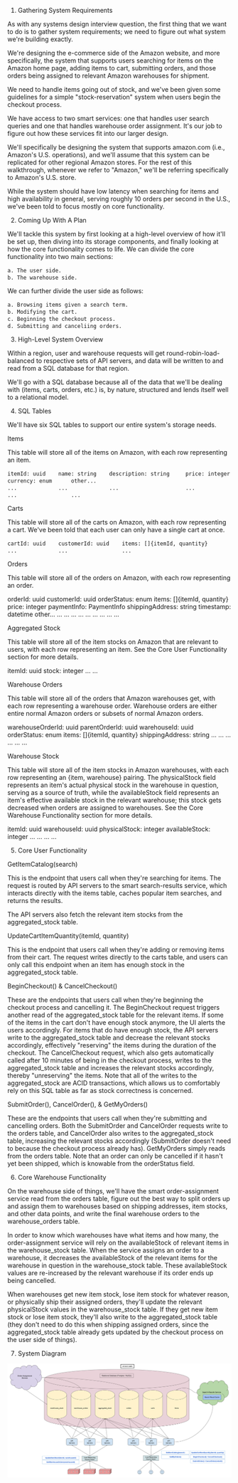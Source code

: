1. Gathering System Requirements

As with any systems design interview question, the first thing that we want to do is to gather system requirements; we need to figure out what system we're building exactly.

We're designing the e-commerce side of the Amazon website, and more specifically, the system that supports users searching for items on the Amazon home page, adding items to cart, submitting orders, and those orders being assigned to relevant Amazon warehouses for shipment.

We need to handle items going out of stock, and we've been given some guidelines for a simple "stock-reservation" system when users begin the checkout process.

We have access to two smart services: one that handles user search queries and one that handles warehouse order assignment. It's our job to figure out how these services fit into our larger design.

We'll specifically be designing the system that supports amazon.com (i.e., Amazon's U.S. operations), and we'll assume that this system can be replicated for other regional Amazon stores. For the rest of this walkthrough, whenever we refer to "Amazon," we'll be referring specifically to Amazon's U.S. store.

While the system should have low latency when searching for items and high availability in general, serving roughly 10 orders per second in the U.S., we've been told to focus mostly on core functionality.

2. Coming Up With A Plan

We'll tackle this system by first looking at a high-level overview of how it'll be set up, then diving into its storage components, and finally looking at how the core functionality comes to life. We can divide the core functionality into two main sections:

    a. The user side.
    b. The warehouse side.

We can further divide the user side as follows:

    a. Browsing items given a search term.
    b. Modifying the cart.
    c. Beginning the checkout process.
    d. Submitting and canceliing orders.

3. High-Level System Overview

Within a region, user and warehouse requests will get round-robin-load-balanced to respective sets of API servers, and data will be written to and read from a SQL database for that region.

We'll go with a SQL database because all of the data that we'll be dealing with (items, carts, orders, etc.) is, by nature, structured and lends itself well to a relational model.

4. SQL Tables

We'll have six SQL tables to support our entire system's storage needs.

Items

This table will store all of the items on Amazon, with each row representing an item.

    itemId: uuid	name: string	description: string     price: integer      currency: enum      other...
    ...	            ...	            ...	                    ...	                ...	                ...


Carts

This table will store all of the carts on Amazon, with each row representing a cart. We've been told that each user can only have a single cart at once.

    cartId: uuid	customerId: uuid	items: []{itemId, quantity}
    ...	            ...	                ...

Orders

This table will store all of the orders on Amazon, with each row representing an order.

orderId: uuid	customerId: uuid	orderStatus: enum	items: []{itemId, quantity}     price: integer      paymentInfo: PaymentInfo	shippingAddress: string	timestamp: datetime     other...
...         	...	                ...	                ...	                            ...	                ...	                        ...	                             ...	                 ...

Aggregated Stock

This table will store all of the item stocks on Amazon that are relevant to users, with each row representing an item. See the Core User Functionality section for more details.

itemId: uuid	stock: integer
...	            ...

Warehouse Orders

This table will store all of the orders that Amazon warehouses get, with each row representing a warehouse order. Warehouse orders are either entire normal Amazon orders or subsets of normal Amazon orders.

warehouseOrderId: uuid	parentOrderId: uuid	warehouseId: uuid	orderStatus: enum	items: []{itemId, quantity}	shippingAddress: string
...	                    ...	                ...	                ...	                ...	                        ...

Warehouse Stock

This table will store all of the item stocks in Amazon warehouses, with each row representing an {item, warehouse} pairing. The physicalStock field represents an item's actual physical stock in the warehouse in question, serving as a source of truth, while the availableStock field represents an item's effective available stock in the relevant warehouse; this stock gets decreased when orders are assigned to warehouses. See the Core Warehouse Functionality section for more details.

itemId: uuid	warehouseId: uuid	physicalStock: integer	availableStock: integer
...	            ...	                ...	                    ...

5. Core User Functionality

GetItemCatalog(search)

This is the endpoint that users call when they're searching for items. The request is routed by API servers to the smart search-results service, which interacts directly with the items table, caches popular item searches, and returns the results.

The API servers also fetch the relevant item stocks from the aggregated_stock table.

UpdateCartItemQuantity(itemId, quantity)

This is the endpoint that users call when they're adding or removing items from their cart. The request writes directly to the carts table, and users can only call this endpoint when an item has enough stock in the aggregated_stock table.

BeginCheckout() & CancelCheckout()

These are the endpoints that users call when they're beginning the checkout process and cancelling it. The BeginCheckout request triggers another read of the aggregated_stock table for the relevant items. If some of the items in the cart don't have enough stock anymore, the UI alerts the users accordingly. For items that do have enough stock, the API servers write to the aggregated_stock table and decrease the relevant stocks accordingly, effectively "reserving" the items during the duration of the checkout. The CancelCheckout request, which also gets automatically called after 10 minutes of being in the checkout process, writes to the aggregated_stock table and increases the relevant stocks accordingly, thereby "unreserving" the items. Note that all of the writes to the aggregated_stock are ACID transactions, which allows us to comfortably rely on this SQL table as far as stock correctness is concerned.

SubmitOrder(), CancelOrder(), & GetMyOrders()

These are the endpoints that users call when they're submitting and cancelling orders. Both the SubmitOrder and CancelOrder requests write to the orders table, and CancelOrder also writes to the aggregated_stock table, increasing the relevant stocks accordingly (SubmitOrder doesn't need to because the checkout process already has). GetMyOrders simply reads from the orders table. Note that an order can only be cancelled if it hasn't yet been shipped, which is knowable from the orderStatus field.

6. Core Warehouse Functionality

On the warehouse side of things, we'll have the smart order-assignment service read from the orders table, figure out the best way to split orders up and assign them to warehouses based on shipping addresses, item stocks, and other data points, and write the final warehouse orders to the warehouse_orders table.

In order to know which warehouses have what items and how many, the order-assignment service will rely on the availableStock of relevant items in the warehouse_stock table. When the service assigns an order to a warehouse, it decreases the availableStock of the relevant items for the warehouse in question in the warehouse_stock table. These availableStock values are re-increased by the relevant warehouse if its order ends up being cancelled.

When warehouses get new item stock, lose item stock for whatever reason, or physically ship their assigned orders, they'll update the relevant physicalStock values in the warehouse_stock table. If they get new item stock or lose item stock, they'll also write to the aggregated_stock table (they don't need to do this when shipping assigned orders, since the aggregated_stock table already gets updated by the checkout process on the user side of things).

7. System Diagram

![amazon-system-diagram](amazon-system-diagram.svg)